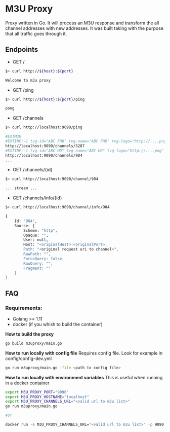 # M3U Proxy

Proxy written in Go. It will process an M3U response and transform the all channel addresses with new addresses. 
It was built taking with the purpose that all traffic goes through it.

## Endpoints

* GET /
```bash
$> curl http://${host}:${port}

Welcome to m3u proxy
```

* GET /ping
```bash
$> curl http://${host}:${port}/ping

pong
```

* GET /channels
```bash
$> curl http://localhost:9090/ping

#EXTM3U
#EXTINF:-1 tvg-id="ABC FHD" tvg-name="ABC FHD" tvg-logo="http://....png" group-title="group A"
http://localhost:9090/channels/5287
#EXTINF:-1 tvg-id="ABC HD" tvg-name="ABC HD" tvg-logo="http://....png" group-title="group A"
http://localhost:9090/channels/984
...
```

* GET /channels/{id}
```bash
$> curl http://localhost:9090/channel/984

... stream ...
```

* GET /channels/info/{id}
```bash
$> curl http://localhost:9090/channel/info/984

{
    Id: "984",
    Source: {
        Scheme: "http",
        Opaque: "",
        User: null,
        Host: "<originalHost>:<originalPort>,
        Path: "<original request uri to channel>",
        RawPath: "",
        ForceQuery: false,
        RawQuery: "",
        Fragment: ""
    }
}
``` 

## FAQ

### Requirements:
* Golang >= 1.11
* docker (if you whish to build the container)

**How to build the proxy**
```bash
go build m3uproxy/main.go
```

**How to run locally with config file**
Requires config file. Look for example in config/config-dev.yml
```bash
go run m3uproxy/main.go -file <path to config file>
```

**How to run locally with environment variables**
This is useful when running in a docker container
```bash
export M3U_PROXY_PORT="9090"
export M3U_PROXY_HOSTNAME="localhost"
export M3U_PROXY_CHANNELS_URL="<valid url to m3u list>"
go run m3uproxy/main.go

#or 

docker run -e M3U_PROXY_CHANNELS_URL="<valid url to m3u list>" -p 9090:9090  m3uproxy:latest
 
```
